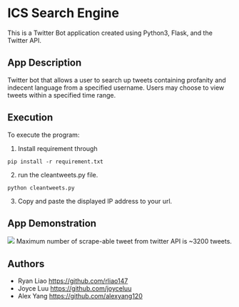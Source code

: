 # ICS Search Engine
This is a Twitter Bot application created using Python3, Flask, and the Twitter API.

## App Description
Twitter bot that allows a user to search up tweets containing profanity and indecent language from a specified username. Users may choose to view tweets within a specified time range.

## Execution
To execute the program:
1. Install requirement through

```pip install -r requirement.txt```

2. run the cleantweets.py file.

```python cleantweets.py```

3. Copy and paste the displayed IP address to your url.

## App Demonstration
<img src="http://g.recordit.co/TwCmdQzmCq.gif">
Maximum number of scrape-able tweet from twitter API is ~3200 tweets.

## Authors
- Ryan Liao <https://github.com/rliao147>
- Joyce Luu <https://github.com/joyceluu>
- Alex Yang <https://github.com/alexyang120>
